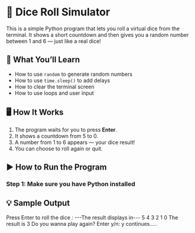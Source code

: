 
 # 🎲 Dice Roll Simulator 

This is a simple Python program that lets you roll a virtual dice from the terminal. It shows a short countdown and then gives you a random number between 1 and 6 — just like a real dice!

## 🧠 What You’ll Learn

- How to use `random` to generate random numbers
- How to use `time.sleep()` to add delays
- How to clear the terminal screen
- How to use loops and user input

## 🖥️ How It Works

1. The program waits for you to press **Enter**.
2. It shows a countdown from 5 to 0.
3. A number from 1 to 6 appears — your dice result!
4. You can choose to roll again or quit.

## ▶️ How to Run the Program

### Step 1: Make sure you have Python installed

## 💡 Sample Output
Press Enter to roll the dice : 
---The result displays in---
5
4
3
2
1
0
The result is 3
Do you wanna play again?
Enter y/n: y
continues.....

